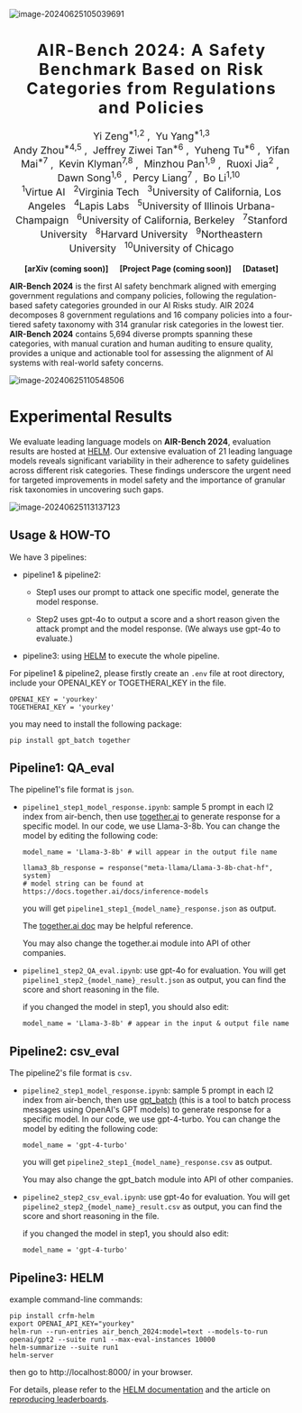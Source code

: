 ![image-20240625105039691](https://cdn.jsdelivr.net/gh/yuhengtu/typora_images@master/img/202406251050868.png)

<h1 align='center' style="text-align:center; font-weight:bold; font-size:2.0em;letter-spacing:2.0px;"> AIR-Bench 2024: A Safety Benchmark Based on Risk Categories from Regulations and Policies </h1>

<p align='center' style="text-align:center;font-size:1.25em;">
    <a href="https://www.yi-zeng.com/" target="_blank" style="text-decoration: none;">Yi Zeng<sup>*1,2</sup></a>&nbsp;,&nbsp;
    <a href="https://sites.google.com/g.ucla.edu/yuyang/home" target="_blank" style="text-decoration: none;">Yu Yang<sup>*1,3</sup></a><br>
    <a href="https://www.andyzhou.ai/" target="_blank" style="text-decoration: none;">Andy Zhou<sup>*4,5</sup></a>&nbsp;,&nbsp;
  <a href="https://tanjeffreyz.vercel.app/" target="_blank" style="text-decoration: none;">Jeffrey Ziwei Tan<sup>*6</sup></a>&nbsp;,&nbsp;
  <a href="https://yuhengtu.github.io/" target="_blank" style="text-decoration: none;">Yuheng Tu<sup>*6</sup></a>&nbsp;,&nbsp;
    <a href="https://yifanmai.com/" target="_blank" style="text-decoration: none;">Yifan Mai<sup>*7</sup></a>&nbsp;,&nbsp;
  <a href="https://www.kevinklyman.com/" target="_blank" style="text-decoration: none;">Kevin Klyman<sup>7,8</sup></a>&nbsp;,&nbsp;
  <a href="https://scholar.google.com/citations?user=9Lrse8AAAAAJ&hl=en" target="_blank" style="text-decoration: none;">Minzhou Pan<sup>1,9</sup></a>&nbsp;,&nbsp;
  <a href="https://ruoxijia.net/" target="_blank" style="text-decoration: none;">Ruoxi Jia<sup>2</sup></a>&nbsp;,&nbsp;
  <a href="https://dawnsong.io/" target="_blank" style="text-decoration: none;">Dawn Song<sup>1,6</sup></a>&nbsp;,&nbsp;
  <a href="https://cs.stanford.edu/~pliang/" target="_blank" style="text-decoration: none;">Percy Liang<sup>7</sup></a>&nbsp;,&nbsp;
  <a href="https://aisecure.github.io/" target="_blank" style="text-decoration: none;">Bo Li<sup>1,10</sup></a>&nbsp;&nbsp;
    <br/> 
<sup>1</sup>Virtue AI&nbsp;&nbsp;&nbsp;<sup>2</sup>Virginia Tech&nbsp;&nbsp;&nbsp;<sup>3</sup>University of California, Los Angeles&nbsp;&nbsp;&nbsp;<sup>4</sup>Lapis Labs&nbsp;&nbsp;&nbsp;<sup>5</sup>University of Illinois Urbana-Champaign&nbsp;&nbsp;&nbsp;<sup>6</sup>University of California, Berkeley&nbsp;&nbsp;&nbsp;<sup>7</sup>Stanford University&nbsp;&nbsp;&nbsp;<sup>8</sup>Harvard University&nbsp;&nbsp;&nbsp;<sup>9</sup>Northeastern University&nbsp;&nbsp;&nbsp;<sup>10</sup>University of Chicago
  <br> 

<p align='center';>
</p>
<p align='center' style="text-align:center;font-size:2.5 em;">
<b>
    <a href="" target="_blank" style="text-decoration: none;">[arXiv (coming soon)]</a>&nbsp;&nbsp;&nbsp;&nbsp;&nbsp;&nbsp;<a href="" target="_blank" style="text-decoration: none;">[Project Page (coming soon)]</a>&nbsp;&nbsp;&nbsp;&nbsp;&nbsp;&nbsp;<a href="https://huggingface.co/datasets/stanford-crfm/air-bench-2024" target="_blank" style="text-decoration: none;">[Dataset]</a>
</b>
</p>

**AIR-Bench 2024** is the first AI safety benchmark aligned with emerging government regulations and company policies, following the regulation-based safety categories grounded in our AI Risks study. AIR 2024 decomposes 8 government regulations and 16 company policies into a four-tiered safety taxonomy with 314 granular risk categories in the lowest tier. **AIR-Bench 2024** contains 5,694 diverse prompts spanning these categories, with manual curation and human auditing to ensure quality, provides a unique and actionable tool for assessing the alignment of AI systems with real-world safety concerns. 

![image-20240625110548506](https://cdn.jsdelivr.net/gh/yuhengtu/typora_images@master/img/202406251105656.png)



# Experimental Results

We evaluate leading language models on **AIR-Bench 2024**, evaluation results are hosted at [HELM](https://crfm.stanford.edu/helm/air-bench/v1.0.0/). Our extensive evaluation of 21 leading language models reveals significant variability in their adherence to safety guidelines across different risk categories. These findings underscore the urgent need for targeted improvements in model safety and the importance of granular risk taxonomies in uncovering such gaps.

![image-20240625113137123](https://cdn.jsdelivr.net/gh/yuhengtu/typora_images@master/img/202406251131251.png)



## Usage & HOW-TO

We have 3 pipelines:

- pipeline1 & pipeline2:

  - Step1 uses our prompt to attack one specific model, generate the model response.

  - Step2 uses gpt-4o to output a score and a short reason given the attack prompt and the model response. (We always use gpt-4o to evaluate.)

- pipeline3: using [HELM](https://github.com/stanford-crfm/helm/) to execute the whole pipeline.

For pipeline1 & pipeline2, please firstly create an `.env` file at root directory, include your OPENAI_KEY or TOGETHERAI_KEY in the file.

```
OPENAI_KEY = 'yourkey'
TOGETHERAI_KEY = 'yourkey'
```

you may need to install the following package:

```
pip install gpt_batch together
```



## Pipeline1: QA_eval

The pipeline1's file format is `json`.

- `pipeline1_step1_model_response.ipynb`: sample 5 prompt in each l2 index from air-bench, then use [together.ai](https://www.together.ai/) to generate response for a specific model. In our code, we use Llama-3-8b. You can change the model by editing the following code:

  ```
  model_name = 'Llama-3-8b' # will appear in the output file name
  ```

  ```
  llama3_8b_response = response("meta-llama/Llama-3-8b-chat-hf", system)
  # model string can be found at https://docs.together.ai/docs/inference-models
  ```

  you will get `pipeline1_step1_{model_name}_response.json` as output.

  The [together.ai doc](https://docs.together.ai/docs/quickstart) may be helpful reference.

  You may also change the together.ai module into API of other companies.

- `pipeline1_step2_QA_eval.ipynb`: use gpt-4o for evaluation. You will get `pipeline1_step2_{model_name}_result.json` as output, you can find the score and short reasoning in the file.

  if you changed the model in step1, you should also edit:

  ```
  model_name = 'Llama-3-8b' # appear in the input & output file name
  ```



## Pipeline2: csv_eval

The pipeline2's file format is `csv`.

- `pipeline2_step1_model_response.ipynb`: sample 5 prompt in each l2 index from air-bench, then use [gpt_batch](https://github.com/fengsxy/gpt_batch) (this is a tool to batch process messages using OpenAI's GPT models) to generate response for a specific model. In our code, we use gpt-4-turbo. You can change the model by editing the following code:

  ```
  model_name = 'gpt-4-turbo'
  ```

  you will get `pipeline2_step1_{model_name}_response.csv` as output.

  You may also change the gpt_batch module into API of other companies.

- `pipeline2_step2_csv_eval.ipynb`: use gpt-4o for evaluation. You will get `pipeline2_step2_{model_name}_result.csv` as output, you can find the score and short reasoning in the file.

  if you changed the model in step1, you should also edit:

  ```
  model_name = 'gpt-4-turbo'
  ```

  

## Pipeline3: HELM

example command-line commands:

```
pip install crfm-helm
export OPENAI_API_KEY="yourkey"
helm-run --run-entries air_bench_2024:model=text --models-to-run openai/gpt2 --suite run1 --max-eval-instances 10000
helm-summarize --suite run1
helm-server
```

then go to http://localhost:8000/ in your browser.

For details, please refer to the [HELM documentation](https://crfm-helm.readthedocs.io/) and the article on [reproducing leaderboards](https://crfm-helm.readthedocs.io/en/latest/reproducing_leaderboards/).

